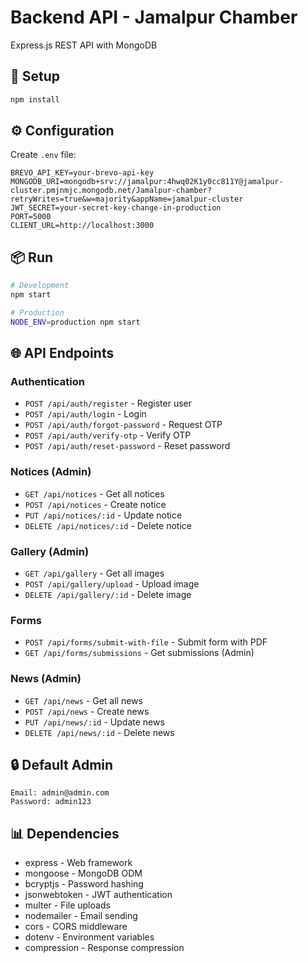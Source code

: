 # Backend API - Jamalpur Chamber

Express.js REST API with MongoDB

## 🚀 Setup

```bash
npm install
```

## ⚙️ Configuration

Create `.env` file:

```env
BREVO_API_KEY=your-brevo-api-key
MONGODB_URI=mongodb+srv://jamalpur:4hwq02K1y0cc811Y@jamalpur-cluster.pmjnmjc.mongodb.net/Jamalpur-chamber?retryWrites=true&w=majority&appName=jamalpur-cluster
JWT_SECRET=your-secret-key-change-in-production
PORT=5000
CLIENT_URL=http://localhost:3000
```

## 📦 Run

```bash
# Development
npm start

# Production
NODE_ENV=production npm start
```

## 🌐 API Endpoints

### Authentication
- `POST /api/auth/register` - Register user
- `POST /api/auth/login` - Login
- `POST /api/auth/forgot-password` - Request OTP
- `POST /api/auth/verify-otp` - Verify OTP
- `POST /api/auth/reset-password` - Reset password

### Notices (Admin)
- `GET /api/notices` - Get all notices
- `POST /api/notices` - Create notice
- `PUT /api/notices/:id` - Update notice
- `DELETE /api/notices/:id` - Delete notice

### Gallery (Admin)
- `GET /api/gallery` - Get all images
- `POST /api/gallery/upload` - Upload image
- `DELETE /api/gallery/:id` - Delete image

### Forms
- `POST /api/forms/submit-with-file` - Submit form with PDF
- `GET /api/forms/submissions` - Get submissions (Admin)

### News (Admin)
- `GET /api/news` - Get all news
- `POST /api/news` - Create news
- `PUT /api/news/:id` - Update news
- `DELETE /api/news/:id` - Delete news

## 🔒 Default Admin

```
Email: admin@admin.com
Password: admin123
```

## 📊 Dependencies

- express - Web framework
- mongoose - MongoDB ODM
- bcryptjs - Password hashing
- jsonwebtoken - JWT authentication
- multer - File uploads
- nodemailer - Email sending
- cors - CORS middleware
- dotenv - Environment variables
- compression - Response compression


